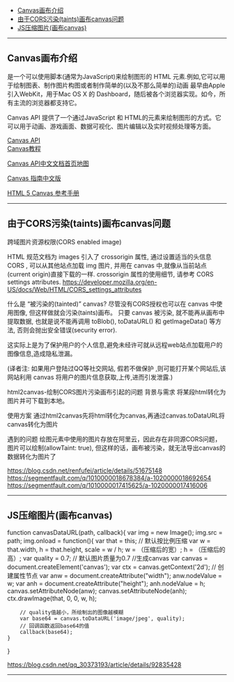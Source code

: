 - [Canvas画布介绍](#Canvas画布介绍)
- [由于CORS污染(taints)画布canvas问题](#由于CORS污染(taints)画布canvas问题)
- [JS压缩图片(画布canvas)](#JS压缩图片(画布canvas))



---------------------------------------------------------------------------------------------------------------------
## Canvas画布介绍

<canvas>是一个可以使用脚本(通常为JavaScript)来绘制图形的 HTML 元素.例如,它可以用于绘制图表、制作图片构图或者制作简单的(以及不那么简单的)动画
<canvas> 最早由Apple引入WebKit，用于Mac OS X 的 Dashboard，随后被各个浏览器实现。如今，所有主流的浏览器都支持它。


Canvas API 提供了一个通过JavaScript 和 HTML的<canvas>元素来绘制图形的方式。它可以用于动画、游戏画面、数据可视化、图片编辑以及实时视频处理等方面。



[Canvas API](https://developer.mozilla.org/zh-CN/docs/Web/API/Canvas_API)  
[Canvas教程](https://developer.mozilla.org/zh-CN/docs/Web/API/Canvas_API/Tutorial)  

[Canvas API中文文档首页地图](https://www.canvasapi.cn/)  

[Canvas 指南中文版](https://zh.guides.instructure.com/)  


[HTML 5 Canvas 参考手册](https://www.w3school.com.cn/tags/html_ref_canvas.asp)  



---------------------------------------------------------------------------------------------------------------------
## 由于CORS污染(taints)画布canvas问题

跨域图片资源权限(CORS enabled image)

HTML 规范文档为 images 引入了 crossorigin 属性, 通过设置适当的头信息 CORS , 可以从其他站点加载 img 图片, 并用在 canvas 中,就像从当前站点(current origin)直接下载的一样.
crossorigin 属性的使用细节, 请参考 CORS settings attributes.
https://developer.mozilla.org/en-US/docs/Web/HTML/CORS_settings_attributes

什么是 “被污染的(tainted)” canvas?
尽管没有CORS授权也可以在 canvas 中使用图像, 但这样做就会污染(taints)画布。 只要 canvas 被污染, 就不能再从画布中提取数据, 也就是说不能再调用 toBlob(), toDataURL() 和 getImageData() 等方法, 否则会抛出安全错误(security error).

这实际上是为了保护用户的个人信息,避免未经许可就从远程web站点加载用户的图像信息,造成隐私泄漏。

(译者注: 如果用户登陆过QQ等社交网站, 假若不做保护 ,则可能打开某个网站后,该网站利用 canvas 将用户的图片信息获取,上传,进而引发泄露.)




html2canvas-绘制CORS图片污染画布引起的问题
背景与需求
将某段html转化为图片并可下载到本地。

使用方案
通过html2canvas先将html转化为canvas,再通过canvas.toDataURL将canvas转化为图片

遇到的问题
绘图元素中使用的图片存放在阿里云，因此存在非同源CORS问题，图片可以绘制(allowTaint: true), 但这样的话，画布被污染，就无法导出canvas的数据转化为图片了

https://blog.csdn.net/renfufei/article/details/51675148
https://segmentfault.com/q/1010000018678384/a-1020000018692654
https://segmentfault.com/q/1010000017415625/a-1020000017416006


---------------------------------------------------------------------------------------------------------------------
## JS压缩图片(画布canvas)

function canvasDataURL(path, callback){
    var img = new Image();
    img.src = path;
    img.onload = function(){
        var that = this;
        // 默认按比例压缩
        var w = that.width,
            h = that.height,
            scale = w / h;
        w = （压缩后的宽）;
        h = （压缩后的高）;
        var quality = 0.7;  // 默认图片质量为0.7
        //生成canvas
        var canvas = document.createElement('canvas');
        var ctx = canvas.getContext('2d');
        // 创建属性节点
        var anw = document.createAttribute("width");
        anw.nodeValue = w;
        var anh = document.createAttribute("height");
        anh.nodeValue = h;
        canvas.setAttributeNode(anw);
        canvas.setAttributeNode(anh);
        ctx.drawImage(that, 0, 0, w, h);
       
        // quality值越小，所绘制出的图像越模糊
        var base64 = canvas.toDataURL('image/jpeg', quality);
        // 回调函数返回base64的值
        callback(base64);
    }
}


https://blog.csdn.net/qq_30373193/article/details/92835428

---------------------------------------------------------------------------------------------------------------------


